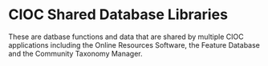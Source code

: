 CIOC Shared Database Libraries
===============================

These are datbase functions and data that are shared by multiple CIOC
applications including the Online Resources Software, the Feature Database and
the Community Taxonomy Manager.
